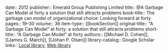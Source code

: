 date:: 2012
publisher:: Emerald Group Publishing Limited
title:: @A Garbage Can Model at forty a solution that still attracts problems
book-title:: The garbage can model of organizational choice: Looking forward at forty
pages:: 19–30
volume:: 36
item-type:: [[bookSection]]
original-title:: “A Garbage Can Model” at forty: a solution that still attracts problems
short-title:: “A Garbage Can Model” at forty
authors:: [[Michael D. Cohen]], [[James G. March]], [[Johan P. Olsen]]
library-catalog:: Google Scholar
links:: [Local library](zotero://select/library/items/BH6ABZ6X), [Web library](https://www.zotero.org/users/6520516/items/BH6ABZ6X)
